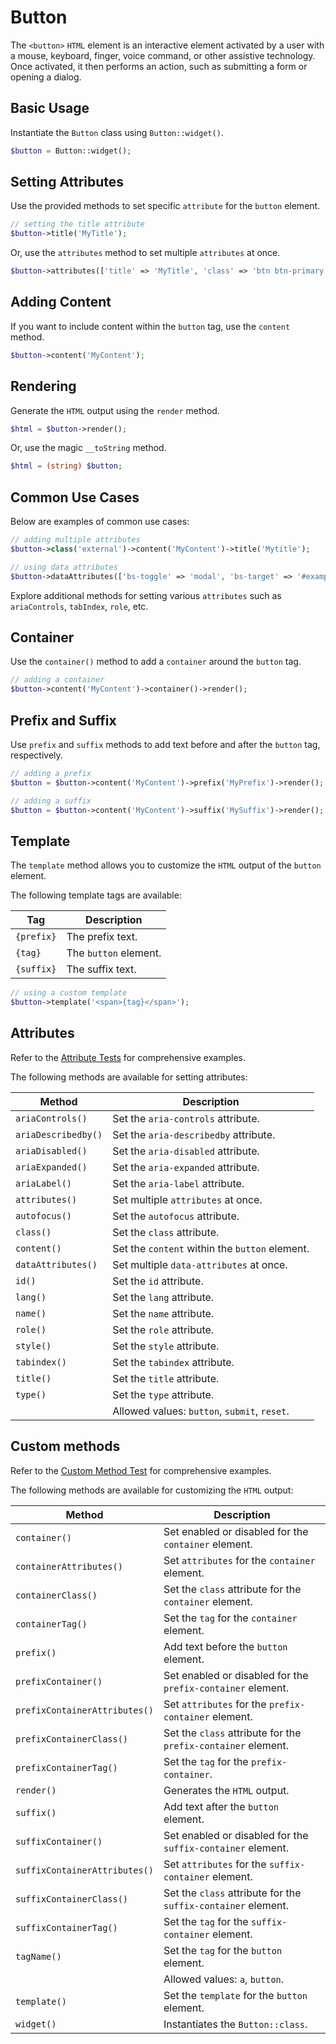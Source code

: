 # Button

The `<button>` `HTML` element is an interactive element activated by a user with a mouse, keyboard, finger, voice 
command, or other assistive technology. Once activated, it then performs an action, such as submitting a form or
opening a dialog.

## Basic Usage

Instantiate the `Button` class using `Button::widget()`.

```php
$button = Button::widget();
```

## Setting Attributes

Use the provided methods to set specific `attribute` for the `button` element.

```php
// setting the title attribute
$button->title('MyTitle');
```

Or, use the `attributes` method to set multiple `attributes` at once.

```php
$button->attributes(['title' => 'MyTitle', 'class' => 'btn btn-primary']);
```

## Adding Content

If you want to include content within the `button` tag, use the `content` method.

```php
$button->content('MyContent');
```

## Rendering

Generate the `HTML` output using the `render` method.

```php
$html = $button->render();
```

Or, use the magic `__toString` method.

```php
$html = (string) $button;
```

## Common Use Cases

Below are examples of common use cases:

```php
// adding multiple attributes
$button->class('external')->content('MyContent')->title('Mytitle');

// using data attributes
$button->dataAttributes(['bs-toggle' => 'modal', 'bs-target' => '#exampleModal', 'analytics' => 'trackClick']);
```

Explore additional methods for setting various `attributes` such as `ariaControls`, `tabIndex`, `role`, etc.

## Container

Use the `container()` method to add a `container` around the `button` tag.

```php
// adding a container
$button->content('MyContent')->container()->render();
```

## Prefix and Suffix

Use `prefix` and `suffix` methods to add text before and after the `button` tag, respectively.

```php
// adding a prefix
$button = $button->content('MyContent')->prefix('MyPrefix')->render();

// adding a suffix
$button = $button->content('MyContent')->suffix('MySuffix')->render();
```

## Template

The `template` method allows you to customize the `HTML` output of the `button` element.

The following template tags are available:

| Tag        | Description             |
| ---------- | ----------------------- |
| `{prefix}` | The prefix text.        |
| `{tag}`    | The `button` element.   |
| `{suffix}` | The suffix text.        |

```php
// using a custom template
$button->template('<span>{tag}</span>');
```

## Attributes

Refer to the [Attribute Tests](https://github.com/php-forge/html/blob/main/tests/Button/AttributeTest.php) for comprehensive
examples.

The following methods are available for setting attributes:

| Method             | Description                                                                                     |
| ------------------ | ------------------------------------------------------------------------------------------------|
| `ariaControls()`   | Set the `aria-controls` attribute.                                                              |
| `ariaDescribedby()`| Set the `aria-describedby` attribute.                                                           |
| `ariaDisabled()`   | Set the `aria-disabled` attribute.                                                              |
| `ariaExpanded()`   | Set the `aria-expanded` attribute.                                                              |
| `ariaLabel()`      | Set the `aria-label` attribute.                                                                 |
| `attributes()`     | Set multiple `attributes` at once.                                                              |
| `autofocus()`      | Set the `autofocus` attribute.                                                                  |
| `class()`          | Set the `class` attribute.                                                                      |
| `content()`        | Set the `content` within the `button` element.                                                  |
| `dataAttributes()` | Set multiple `data-attributes` at once.                                                         |
| `id()`             | Set the `id` attribute.                                                                         |
| `lang()`           | Set the `lang` attribute.                                                                       |
| `name()`           | Set the `name` attribute.                                                                       |
| `role()`           | Set the `role` attribute.                                                                       |
| `style()`          | Set the `style` attribute.                                                                      |
| `tabindex()`       | Set the `tabindex` attribute.                                                                   |
| `title()`          | Set the `title` attribute.                                                                      |
| `type()`           | Set the `type` attribute.                                                                       |
|                    | Allowed values: `button`, `submit`, `reset`.                                                    |

## Custom methods

Refer to the [Custom Method Test](https://github.com/php-forge/html/blob/main/tests/Button/CustomMethodTest.php) for
comprehensive examples.

The following methods are available for customizing the `HTML` output:

| Method                       | Description                                                                           |
| ---------------------------- | ------------------------------------------------------------------------------------- |
| `container()`                | Set enabled or disabled for the `container` element.                                  |
| `containerAttributes()`      | Set `attributes` for the `container` element.                                         |
| `containerClass()`           | Set the `class` attribute for the `container` element.                                |
| `containerTag()`             | Set the `tag` for the `container` element.                                            |
| `prefix()`                   | Add text before the `button` element.                                                 |
| `prefixContainer()`          | Set enabled or disabled for the `prefix-container` element.                           |
| `prefixContainerAttributes()`| Set `attributes` for the `prefix-container` element.                                  |
| `prefixContainerClass()`     | Set the `class` attribute for the `prefix-container` element.                         |
| `prefixContainerTag()`       | Set the `tag` for the `prefix-container`.                                             |
| `render()`                   | Generates the `HTML` output.                                                          |
| `suffix()`                   | Add text after the `button` element.                                                  |
| `suffixContainer()`          | Set enabled or disabled for the `suffix-container` element.                           |
| `suffixContainerAttributes()`| Set `attributes` for the `suffix-container` element.                                  |
| `suffixContainerClass()`     | Set the `class` attribute for the `suffix-container` element.                         |
| `suffixContainerTag()`       | Set the `tag` for the `suffix-container` element.                                     |
| `tagName()`                  | Set the `tag` for the `button` element.                                               |
|                              | Allowed values: `a`, `button`.                                                        |
| `template()`                 | Set the `template` for the `button` element.                                          |
| `widget()`                   | Instantiates the `Button::class`.                                                     |
